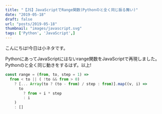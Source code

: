 ```yaml
---
title: "【JS】JavaScriptでRange関数(Pythonのと全く同じ振る舞い)"
date: "2019-05-18"
draft: false
url: "posts/2019-05-18"
thumbnail: "images/javascript.svg"
tags: ['Python', 'JavaScript',]
---
```


こんにちは!今日は小ネタです。

PythonにあってJavaScriptにはないrange関数をJavaScriptで再現しました。Pythonのと全く同じ動きをするはず。以上!

```javascript
const range = (from, to, step = 1) =>
  from < to || ( !to && from > 0)
    ? [... Array(to ? (to - from) / step : from)].map((v, i) => 
      to 
        ? from + i * step
        : i
    )
    : []
```